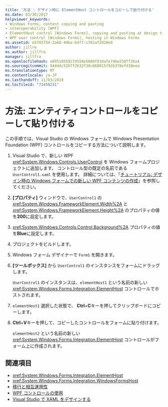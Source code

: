 ```yaml
---
title: '方法 : デザイン時に ElementHost コントロールをコピーして貼り付ける'
ms.date: 03/30/2017
helpviewer_keywords:
- Windows Forms, content copying and pasting
- interoperability [WPF]
- ElementHost control [Windows Forms], copying and pasting at design time
- WPF user control [Windows Forms], hosting in Windows Forms
ms.assetid: e570375d-2a68-44ba-b4f7-c781af2d20e8
author: jillre
ms.author: jillfra
manager: jillfra
ms.openlocfilehash: e89510558274558e560bf810afe746e250ff26a4
ms.sourcegitcommit: 944ddc52b7f2632f30c668815f92b378efd38eea
ms.translationtype: MT
ms.contentlocale: ja-JP
ms.lasthandoff: 11/03/2019
ms.locfileid: "73459231"
---
```

# <a name="how-to-copy-and-paste-an-elementhost-control"></a>方法: エンティティコントロールをコピーして貼り付ける

この手順では、Visual Studio の Windows フォームで Windows Presentation Foundation (WPF) コントロールをコピーする方法について説明します。

1. Visual Studio で、新しい WPF <xref:System.Windows.Controls.UserControl> を Windows フォームプロジェクトに追加します。 コントロール型の既定の名前である `UserControl1.xaml` を使用します。 詳細については、「[チュートリアル: デザイン時の Windows フォームでの新しい WPF コンテンツの作成](walkthrough-creating-new-wpf-content-on-windows-forms-at-design-time.md)」を参照してください。

2. **[プロパティ]** ウィンドウで、`UserControl1` の <xref:System.Windows.FrameworkElement.Width%2A> と <xref:System.Windows.FrameworkElement.Height%2A> のプロパティの値を**200**に設定します。

3. <xref:System.Windows.Controls.Control.Background%2A> プロパティの値を**Blue**に設定します。

4. プロジェクトをビルドします。

5. Windows フォーム デザイナーで `Form1` を開きます。

6. **[ツールボックス]** から `UserControl1` のインスタンスをフォームにドラッグします。

   `UserControl1` のインスタンスは、`elementHost1` という名前の新しい <xref:System.Windows.Forms.Integration.ElementHost> コントロールでホストされます。

7. `elementHost1` 選択した状態で、 **Ctrl**+**C**キーを押してクリップボードにコピーします。

8. **Ctrl**+**V**キーを押して、コピーしたコントロールをフォームに貼り付けます。

   `elementHost2` という名前の新しい <xref:System.Windows.Forms.Integration.ElementHost> コントロールがフォーム上に作成されます。

## <a name="see-also"></a>関連項目

- <xref:System.Windows.Forms.Integration.ElementHost>
- <xref:System.Windows.Forms.Integration.WindowsFormsHost>
- [移行と相互運用性](../../wpf/advanced/migration-and-interoperability.md)
- [WPF コントロールの使用](using-wpf-controls.md)
- [Visual Studio で XAML をデザインする](/visualstudio/xaml-tools/designing-xaml-in-visual-studio)
